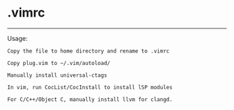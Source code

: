 # .vimrc
---

Usage:

    Copy the file to home directory and rename to .vimrc  

    Copy plug.vim to ~/.vim/autoload/  

    Manually install universal-ctags  

    In vim, run CocList/CocInstall to install lSP modules  

    For C/C++/Object C, manually install llvm for clangd.
